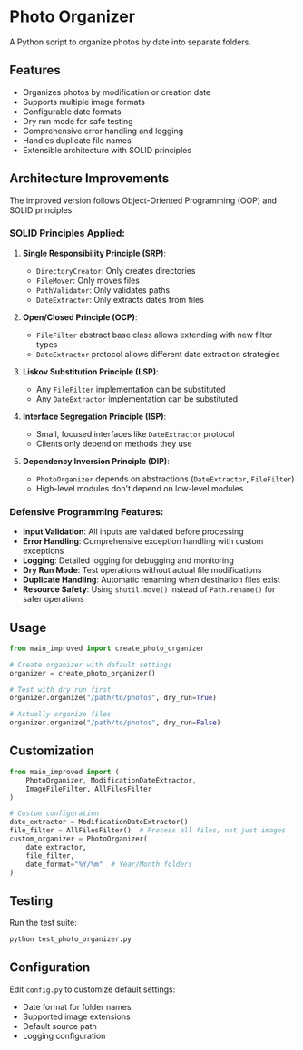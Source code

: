 # Photo Organizer

A Python script to organize photos by date into separate folders.

## Features

- Organizes photos by modification or creation date
- Supports multiple image formats
- Configurable date formats
- Dry run mode for safe testing
- Comprehensive error handling and logging
- Handles duplicate file names
- Extensible architecture with SOLID principles

## Architecture Improvements

The improved version follows Object-Oriented Programming (OOP) and SOLID principles:

### SOLID Principles Applied:

1. **Single Responsibility Principle (SRP)**:
   - `DirectoryCreator`: Only creates directories
   - `FileMover`: Only moves files
   - `PathValidator`: Only validates paths
   - `DateExtractor`: Only extracts dates from files

2. **Open/Closed Principle (OCP)**:
   - `FileFilter` abstract base class allows extending with new filter types
   - `DateExtractor` protocol allows different date extraction strategies

3. **Liskov Substitution Principle (LSP)**:
   - Any `FileFilter` implementation can be substituted
   - Any `DateExtractor` implementation can be substituted

4. **Interface Segregation Principle (ISP)**:
   - Small, focused interfaces like `DateExtractor` protocol
   - Clients only depend on methods they use

5. **Dependency Inversion Principle (DIP)**:
   - `PhotoOrganizer` depends on abstractions (`DateExtractor`, `FileFilter`)
   - High-level modules don't depend on low-level modules

### Defensive Programming Features:

- **Input Validation**: All inputs are validated before processing
- **Error Handling**: Comprehensive exception handling with custom exceptions
- **Logging**: Detailed logging for debugging and monitoring
- **Dry Run Mode**: Test operations without actual file modifications
- **Duplicate Handling**: Automatic renaming when destination files exist
- **Resource Safety**: Using `shutil.move()` instead of `Path.rename()` for safer operations

## Usage

```python
from main_improved import create_photo_organizer

# Create organizer with default settings
organizer = create_photo_organizer()

# Test with dry run first
organizer.organize("/path/to/photos", dry_run=True)

# Actually organize files
organizer.organize("/path/to/photos", dry_run=False)
```

## Customization

```python
from main_improved import (
    PhotoOrganizer, ModificationDateExtractor, 
    ImageFileFilter, AllFilesFilter
)

# Custom configuration
date_extractor = ModificationDateExtractor()
file_filter = AllFilesFilter()  # Process all files, not just images
custom_organizer = PhotoOrganizer(
    date_extractor, 
    file_filter, 
    date_format="%Y/%m"  # Year/Month folders
)
```

## Testing

Run the test suite:

```bash
python test_photo_organizer.py
```

## Configuration

Edit `config.py` to customize default settings:
- Date format for folder names
- Supported image extensions
- Default source path
- Logging configuration

